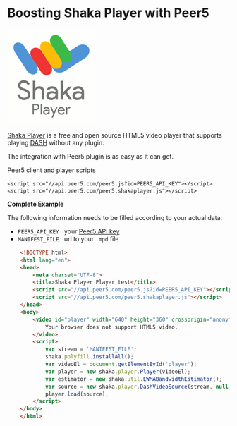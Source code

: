 # Boosting Shaka Player with Peer5

![](./images/shaka-player.png)

[Shaka Player](https://github.com/google/shaka-player) is a free and open source HTML5 video player that supports playing [DASH](https://en.wikipedia.org/wiki/Dynamic_Adaptive_Streaming_over_HTTP) without any plugin.

The integration with Peer5 plugin is as easy as it can get.
 
Peer5 client and player scripts

    <script src="//api.peer5.com/peer5.js?id=PEER5_API_KEY"></script>
    <script src="//api.peer5.com/peer5.shakaplayer.js"></script>
    
**Complete Example** 
 
The following information needs to be filled according to your actual data:
 
- `PEER5_API_KEY` &nbsp;&nbsp;your [Peer5 API key](https://app.peer5.com/integration)
- `MANIFEST_FILE` &nbsp;&nbsp;url to your `.mpd` file
  
```html
    <!DOCTYPE html>
    <html lang="en">
    <head>
        <meta charset="UTF-8">
        <title>Shaka Player Player test</title>
        <script src="//api.peer5.com/peer5.js?id=PEER5_API_KEY"></script>
        <script src="//api.peer5.com/peer5.shakaplayer.js"></script>
    </head>
    <body>
        <video id="player" width="640" height="360" crossorigin="anonymous" controls autoplay>
            Your browser does not support HTML5 video.
        </video>
        <script>
            var stream = 'MANIFEST_FILE';
            shaka.polyfill.installAll();
            var videoEl = document.getElementById('player');
            var player = new shaka.player.Player(videoEl);
            var estimator = new shaka.util.EWMABandwidthEstimator();
            var source = new shaka.player.DashVideoSource(stream, null, estimator);
            player.load(source);
        </script>
    </body>
    </html>
```